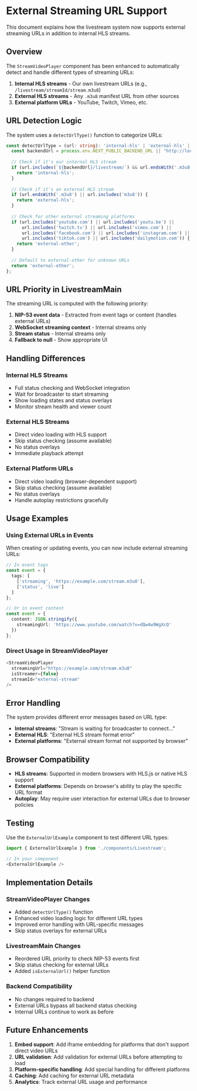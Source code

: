 # External Streaming URL Support

This document explains how the livestream system now supports external streaming URLs in addition to internal HLS streams.

## Overview

The `StreamVideoPlayer` component has been enhanced to automatically detect and handle different types of streaming URLs:

1. **Internal HLS streams** - Our own livestream URLs (e.g., `/livestream/streamId/stream.m3u8`)
2. **External HLS streams** - Any `.m3u8` manifest URL from other sources
3. **External platform URLs** - YouTube, Twitch, Vimeo, etc.

## URL Detection Logic

The system uses a `detectUrlType()` function to categorize URLs:

```typescript
const detectUrlType = (url: string): 'internal-hls' | 'external-hls' | 'external-other' => {
  const backendUrl = process.env.NEXT_PUBLIC_BACKEND_URL || "http://localhost:5050";
  
  // Check if it's our internal HLS stream
  if (url.includes(`${backendUrl}/livestream/`) && url.endsWith('.m3u8')) {
    return 'internal-hls';
  }
  
  // Check if it's an external HLS stream
  if (url.endsWith('.m3u8') || url.includes('m3u8')) {
    return 'external-hls';
  }
  
  // Check for other external streaming platforms
  if (url.includes('youtube.com') || url.includes('youtu.be') || 
      url.includes('twitch.tv') || url.includes('vimeo.com') ||
      url.includes('facebook.com') || url.includes('instagram.com') ||
      url.includes('tiktok.com') || url.includes('dailymotion.com')) {
    return 'external-other';
  }
  
  // Default to external-other for unknown URLs
  return 'external-other';
};
```

## URL Priority in LivestreamMain

The streaming URL is computed with the following priority:

1. **NIP-53 event data** - Extracted from event tags or content (handles external URLs)
2. **WebSocket streaming context** - Internal streams only
3. **Stream status** - Internal streams only
4. **Fallback to null** - Show appropriate UI

## Handling Differences

### Internal HLS Streams
- Full status checking and WebSocket integration
- Wait for broadcaster to start streaming
- Show loading states and status overlays
- Monitor stream health and viewer count

### External HLS Streams
- Direct video loading with HLS support
- Skip status checking (assume available)
- No status overlays
- Immediate playback attempt

### External Platform URLs
- Direct video loading (browser-dependent support)
- Skip status checking (assume available)
- No status overlays
- Handle autoplay restrictions gracefully

## Usage Examples

### Using External URLs in Events

When creating or updating events, you can now include external streaming URLs:

```typescript
// In event tags
const event = {
  tags: [
    ['streaming', 'https://example.com/stream.m3u8'],
    ['status', 'live']
  ]
};

// Or in event content
const event = {
  content: JSON.stringify({
    streamingUrl: 'https://www.youtube.com/watch?v=dQw4w9WgXcQ'
  })
};
```

### Direct Usage in StreamVideoPlayer

```typescript
<StreamVideoPlayer
  streamingUrl="https://example.com/stream.m3u8"
  isStreamer={false}
  streamId="external-stream"
/>
```

## Error Handling

The system provides different error messages based on URL type:

- **Internal streams**: "Stream is waiting for broadcaster to connect..."
- **External HLS**: "External HLS stream format error"
- **External platforms**: "External stream format not supported by browser"

## Browser Compatibility

- **HLS streams**: Supported in modern browsers with HLS.js or native HLS support
- **External platforms**: Depends on browser's ability to play the specific URL format
- **Autoplay**: May require user interaction for external URLs due to browser policies

## Testing

Use the `ExternalUrlExample` component to test different URL types:

```typescript
import { ExternalUrlExample } from './components/Livestream';

// In your component
<ExternalUrlExample />
```

## Implementation Details

### StreamVideoPlayer Changes
- Added `detectUrlType()` function
- Enhanced video loading logic for different URL types
- Improved error handling with URL-specific messages
- Skip status overlays for external URLs

### LivestreamMain Changes
- Reordered URL priority to check NIP-53 events first
- Skip status checking for external URLs
- Added `isExternalUrl()` helper function

### Backend Compatibility
- No changes required to backend
- External URLs bypass all backend status checking
- Internal URLs continue to work as before

## Future Enhancements

1. **Embed support**: Add iframe embedding for platforms that don't support direct video URLs
2. **URL validation**: Add validation for external URLs before attempting to load
3. **Platform-specific handling**: Add special handling for different platforms
4. **Caching**: Add caching for external URL metadata
5. **Analytics**: Track external URL usage and performance
